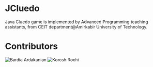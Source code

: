 # JCluedo
Java Cluedo game is implemented by Advanced Programming teaching assistants, from CEIT department@Amirkabir University of Technology.

# Contributors 
![Bardia Ardakanian](https://github.com/bardia-ardakanian)
![Korosh Roohi](https://github.com/KoroshRH)
